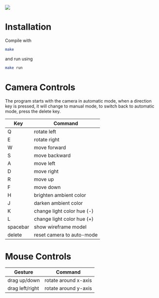[![](https://api.travis-ci.org/reitermarkus/carousel.svg)](https://travis-ci.org/reitermarkus/carousel)


# Installation

Compile with

```bash
make
```

and run using

```bash
make run
```


# Camera Controls

The program starts with the camera in automatic mode, when a
direction key is pressed, it will change to manual mode, to
switch back to automatic mode, press the delete key.

| Key      | Command                    |
|----------|----------------------------|
| Q        | rotate left                |
| E        | rotate right               |
| W        | move forward               |
| S        | move backward              |
| A        | move left                  |
| D        | move right                 |
| R        | move up                    |
| F        | move down                  |
| H        | brighten ambient color     |
| J        | darken ambient color       |
| K        | change light color hue (-) |
| L        | change light color hue (+) |
| spacebar | show wireframe model       |
| delete   | reset camera to auto-mode  |


# Mouse Controls

| Gesture         | Command              |
|-----------------|----------------------|
| drag up/down    | rotate around x-axis |
| drag left/right | rotate around y-axis |
